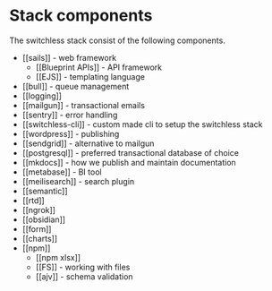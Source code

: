 # Stack components

The switchless stack consist of the following components. 

- [[sails]] - web framework
	- [[Blueprint APIs]] - API framework
	- [[EJS]] - templating language
- [[bull]] - queue management
- [[logging]]
- [[mailgun]] - transactional emails
- [[sentry]] - error handling
- [[switchless-cli]] - custom made cli to setup the switchless stack
- [[wordpress]] - publishing
- [[sendgrid]] - alternative to mailgun
- [[postgresql]] - preferred transactional database of choice
- [[mkdocs]] - how we publish and maintain documentation
- [[metabase]] - BI tool 
- [[meilisearch]] - search plugin
- [[semantic]]
- [[rtd]]
- [[ngrok]]
- [[obsidian]] 
- [[form]]
- [[charts]]
- [[npm]]
	- [[npm xlsx]]
	- [[FS]] - working with files
	- [[ajv]] - schema validation
	